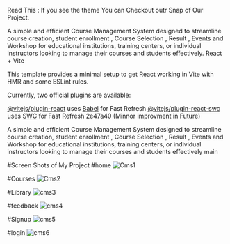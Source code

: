 Read This : If you see the theme You can Checkout outr Snap of Our Project.

A simple and efficient Course Management System designed to streamline course creation, student enrollment , Course Selection , Result , Events and Workshop for educational institutions, training centers, or individual instructors looking to manage their courses and students effectively.
React + Vite

This template provides a minimal setup to get React working in Vite with HMR and some ESLint rules.

Currently, two official plugins are available:

 [@vitejs/plugin-react](https://github.com/vitejs/vite-plugin-react/blob/main/packages/plugin-react/README.md) uses [Babel](https://babeljs.io/) for Fast Refresh
 [@vitejs/plugin-react-swc](https://github.com/vitejs/vite-plugin-react-swc) uses [SWC](https://swc.rs/) for Fast Refresh
2e47a40 (Minnor improvment in Future)

A simple and efficient Course Management System designed to streamline course creation, student enrollment , Course Selection , Result , Events and Workshop for educational institutions, training centers, or individual instructors looking to manage their courses and students effectively
 main

#Screen Shots of My Project 
#home
![Cms1](https://github.com/user-attachments/assets/ff954a86-8bb7-402d-8efb-5693b0a01b14)

#Courses
![Cms2](https://github.com/user-attachments/assets/01ab5498-de16-4401-9e44-0840b8d5a8c5)

#Library
![cms3](https://github.com/user-attachments/assets/0ea62922-0998-43c5-90f3-1e61d9cefa10)

#feedback
![cms4](https://github.com/user-attachments/assets/0ad676a6-5454-4346-941c-cf00ca13bf0a)

#Signup
![cms5](https://github.com/user-attachments/assets/485f9aa4-8987-4020-8f4d-0c8ee46224e8)

#login
![cms6](https://github.com/user-attachments/assets/6c8389d2-b073-40aa-a34b-3ff9ce2dee45)


